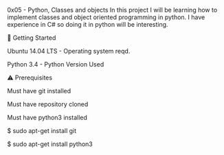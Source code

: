 0x05 - Python, Classes and objects
In this project I will be learning how to implement classes and object oriented programming in python. I have experience in C# so doing it in python will be interesting.



🏃 Getting Started

Ubuntu 14.04 LTS - Operating system reqd.



Python 3.4 - Python Version Used



⚠️ Prerequisites

Must have git installed



Must have repository cloned



Must have python3 installed



$ sudo apt-get install git

$ sudo apt-get install python3
